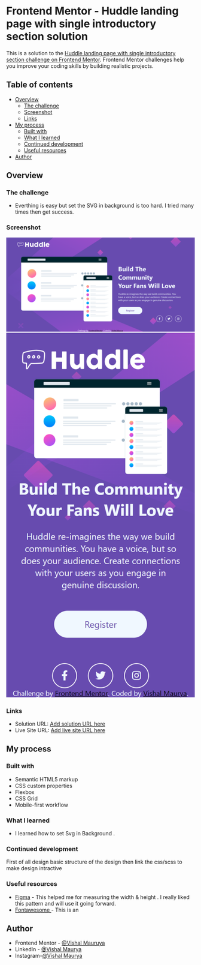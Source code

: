 # Frontend Mentor - Huddle landing page with single introductory section solution

This is a solution to the [Huddle landing page with single introductory section challenge on Frontend Mentor](https://www.frontendmentor.io/challenges/huddle-landing-page-with-a-single-introductory-section-B_2Wvxgi0). Frontend Mentor challenges help you improve your coding skills by building realistic projects. 

## Table of contents

- [Overview](#overview)
  - [The challenge](#the-challenge)
  - [Screenshot](#screenshot)
  - [Links](#links)
- [My process](#my-process)
  - [Built with](#built-with)
  - [What I learned](#what-i-learned)
  - [Continued development](#continued-development)
  - [Useful resources](#useful-resources)
- [Author](#author)


## Overview

### The challenge
 - Everthing is easy but set the SVG in background is too hard.
 I tried many times then get success.

### Screenshot

![Desktop View ](./assets/screenshot/127.0.0.1_5500_%20(1).png)
![Mobile View ](./assets/screenshot/127.0.0.1_5500_%20(2).png)



### Links

- Solution URL: [Add solution URL here](https://your-solution-url.com)
- Live Site URL: [Add live site URL here](https://your-live-site-url.com)

## My process

### Built with

- Semantic HTML5 markup
- CSS custom properties
- Flexbox
- CSS Grid
- Mobile-first workflow


### What I learned

- I learned how to set Svg in Background .


### Continued development

First of all design basic structure of the design then link the css/scss to make design intractive 


### Useful resources

- [Figma](https://www.figma.com) - This helped me for measuring the width & height . I really liked this pattern and will use it going forward.
- [Fontawesome ](https://www.Fontawesome.com) - This is an

## Author

- Frontend Mentor - [@Vishal Mauruya](https://www.frontendmentor.io/profile/VishalMauryastp)
- LinkedIn - [@Vishal Maurya](https://www.linkedin.com/in/in-vishalmaurya/)
- Instagram-[@Vishal Maurya](https://www.instagram.com/VishalMauryastp)






